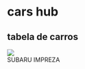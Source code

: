 <!DOCTYPE html>
<html lang="pt-br">
<head>
    <meta charset="UTF-8">
    <meta name="viewport" content="width=device-width, initial-scale=1.0">
    <title>Título da Página</title>
</head>
<body>
  <h1>cars hub</h1>
  <h2>tabela de carros</h2>
  <img src="https://image.webmotors.com.br/_fotos/AnuncioUsados/gigante/2023/202310/20231002/subaru-impreza-2.5-wrx-sti-sedan-4x4-16v-turbo-intercooler-gasolina-4p-manual-wmimagem16550266686.jpg?s=fill&w=249&h=186&q=70">
    <figcaption>SUBARU IMPREZA</figcaption>
</body>
<header>
